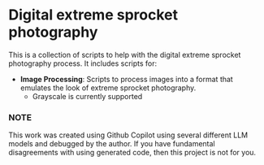 # Digital extreme sprocket photography

This is a collection of scripts to help with the digital extreme sprocket photography process. It includes scripts for:
- **Image Processing**: Scripts to process images into a format that emulates the look of extreme sprocket photography.
  - Grayscale is currently supported

### NOTE
This work was created using Github Copilot using several different LLM models and debugged by the author.  If
you have fundamental disagreements with using generated code, then this project is not for you.
